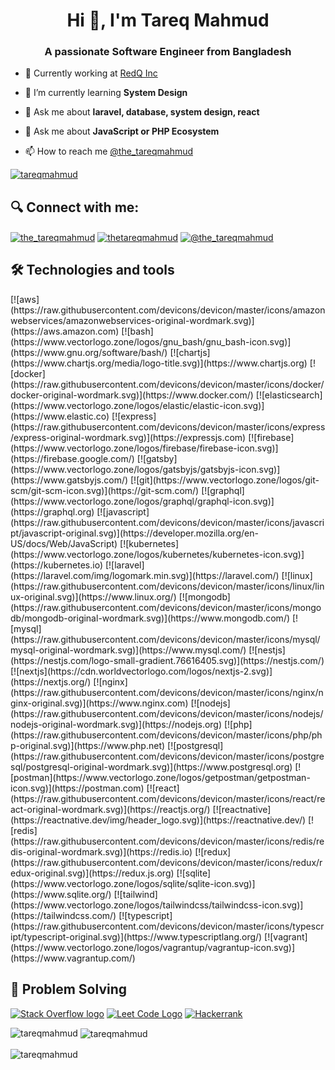 <h1 align="center">Hi 👋, I'm Tareq Mahmud</h1>

<h3 align="center">A passionate Software Engineer from Bangladesh</h3>

- 🔭 Currently working at [RedQ Inc](https://redq.io/)

- 🌱 I’m currently learning **System Design**

- 💬 Ask me about **laravel, database, system design, react**

- 💬 Ask me about **JavaScript or PHP Ecosystem**

- 📫 How to reach me [@the_tareqmahmud](https://www.twitter.com/the_tareqmahmud)

<p align="left"> <a href="https://github.com/ryo-ma/github-profile-trophy"><img src="https://github-profile-trophy.vercel.app/?username=tareqmahmud" alt="tareqmahmud" /></a> </p>

## 🔍 Connect with me:

<p align="left">
<a href="https://twitter.com/the_tareqmahmud" target="blank"><img align="center" src="https://raw.githubusercontent.com/rahuldkjain/github-profile-readme-generator/master/src/images/icons/Social/twitter.svg" alt="the_tareqmahmud" height="30" width="40" /></a>
<a href="https://linkedin.com/in/thetareqmahmud" target="blank"><img align="center" src="https://raw.githubusercontent.com/rahuldkjain/github-profile-readme-generator/master/src/images/icons/Social/linked-in-alt.svg" alt="thetareqmahmud" height="30" width="40" /></a>
<a href="https://medium.com/@the_tareqmahmud" target="blank"><img align="center" src="https://raw.githubusercontent.com/rahuldkjain/github-profile-readme-generator/master/src/images/icons/Social/medium.svg" alt="@the_tareqmahmud" height="30" width="40" /></a>
</p>

## 🛠 Technologies and tools

<p align="left">
[![aws](https://raw.githubusercontent.com/devicons/devicon/master/icons/amazonwebservices/amazonwebservices-original-wordmark.svg)](https://aws.amazon.com)
[![bash](https://www.vectorlogo.zone/logos/gnu_bash/gnu_bash-icon.svg)](https://www.gnu.org/software/bash/)
[![chartjs](https://www.chartjs.org/media/logo-title.svg)](https://www.chartjs.org)
[![docker](https://raw.githubusercontent.com/devicons/devicon/master/icons/docker/docker-original-wordmark.svg)](https://www.docker.com/)
[![elasticsearch](https://www.vectorlogo.zone/logos/elastic/elastic-icon.svg)](https://www.elastic.co)
[![express](https://raw.githubusercontent.com/devicons/devicon/master/icons/express/express-original-wordmark.svg)](https://expressjs.com)
[![firebase](https://www.vectorlogo.zone/logos/firebase/firebase-icon.svg)](https://firebase.google.com/)
[![gatsby](https://www.vectorlogo.zone/logos/gatsbyjs/gatsbyjs-icon.svg)](https://www.gatsbyjs.com/)
[![git](https://www.vectorlogo.zone/logos/git-scm/git-scm-icon.svg)](https://git-scm.com/)
[![graphql](https://www.vectorlogo.zone/logos/graphql/graphql-icon.svg)](https://graphql.org)
[![javascript](https://raw.githubusercontent.com/devicons/devicon/master/icons/javascript/javascript-original.svg)](https://developer.mozilla.org/en-US/docs/Web/JavaScript)
[![kubernetes](https://www.vectorlogo.zone/logos/kubernetes/kubernetes-icon.svg)](https://kubernetes.io)
[![laravel](https://laravel.com/img/logomark.min.svg)](https://laravel.com/)
[![linux](https://raw.githubusercontent.com/devicons/devicon/master/icons/linux/linux-original.svg)](https://www.linux.org/)
[![mongodb](https://raw.githubusercontent.com/devicons/devicon/master/icons/mongodb/mongodb-original-wordmark.svg)](https://www.mongodb.com/)
[![mysql](https://raw.githubusercontent.com/devicons/devicon/master/icons/mysql/mysql-original-wordmark.svg)](https://www.mysql.com/)
[![nestjs](https://nestjs.com/logo-small-gradient.76616405.svg)](https://nestjs.com/)
[![nextjs](https://cdn.worldvectorlogo.com/logos/nextjs-2.svg)](https://nextjs.org/)
[![nginx](https://raw.githubusercontent.com/devicons/devicon/master/icons/nginx/nginx-original.svg)](https://www.nginx.com)
[![nodejs](https://raw.githubusercontent.com/devicons/devicon/master/icons/nodejs/nodejs-original-wordmark.svg)](https://nodejs.org)
[![php](https://raw.githubusercontent.com/devicons/devicon/master/icons/php/php-original.svg)](https://www.php.net)
[![postgresql](https://raw.githubusercontent.com/devicons/devicon/master/icons/postgresql/postgresql-original-wordmark.svg)](https://www.postgresql.org)
[![postman](https://www.vectorlogo.zone/logos/getpostman/getpostman-icon.svg)](https://postman.com)
[![react](https://raw.githubusercontent.com/devicons/devicon/master/icons/react/react-original-wordmark.svg)](https://reactjs.org/)
[![reactnative](https://reactnative.dev/img/header_logo.svg)](https://reactnative.dev/)
[![redis](https://raw.githubusercontent.com/devicons/devicon/master/icons/redis/redis-original-wordmark.svg)](https://redis.io)
[![redux](https://raw.githubusercontent.com/devicons/devicon/master/icons/redux/redux-original.svg)](https://redux.js.org)
[![sqlite](https://www.vectorlogo.zone/logos/sqlite/sqlite-icon.svg)](https://www.sqlite.org/)
[![tailwind](https://www.vectorlogo.zone/logos/tailwindcss/tailwindcss-icon.svg)](https://tailwindcss.com/)
[![typescript](https://raw.githubusercontent.com/devicons/devicon/master/icons/typescript/typescript-original.svg)](https://www.typescriptlang.org/)
[![vagrant](https://www.vectorlogo.zone/logos/vagrantup/vagrantup-icon.svg)](https://www.vagrantup.com/)
</p>

## 🤔 Problem Solving

[<img src="https://img.shields.io/badge/Stack%20Overflow-282C34?logo=stackoverflow&logoColor=FE7A16" alt="Stack Overflow logo" title="Stack Overflow" height="25" />](https://stackoverflow.com/users/2158023/tareqmahmud) [<img src="https://img.shields.io/badge/LeetCode-282C34?logo=leetcode&logoColor=f79f1c" alt="Leet Code Logo" title="LeetCode" height="25" />](https://leetcode.com/tareqmahmud/) [<img src="https://img.shields.io/badge/HackerRank-282C34?logo=hackerrank" alt="Hackerrank" title="HackerRank" height="25" />](https://www.hackerrank.com/tareqmahmud)


<p><img align="left" src="https://github-readme-stats.vercel.app/api/top-langs?username=tareqmahmud&show_icons=true&locale=en&layout=compact" alt="tareqmahmud" /></p>

<p>&nbsp;<img align="center" src="https://github-readme-stats.vercel.app/api?username=tareqmahmud&show_icons=true&locale=en" alt="tareqmahmud" /></p>

<p><img align="center" src="https://github-readme-streak-stats.herokuapp.com/?user=tareqmahmud&" alt="tareqmahmud" /></p>